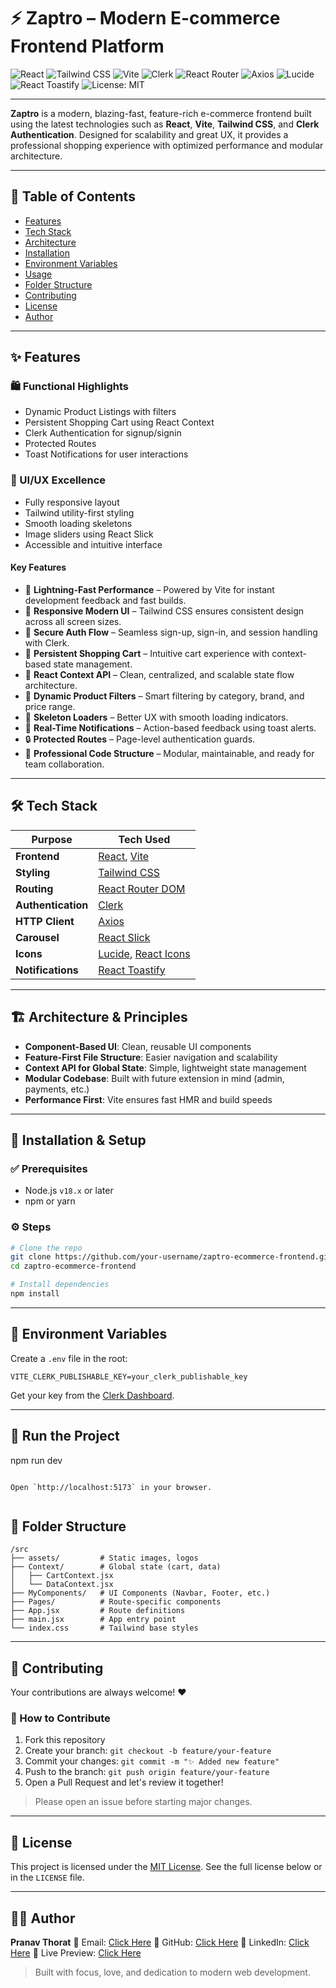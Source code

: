 # ⚡ Zaptro – Modern E-commerce Frontend Platform

![React](https://img.shields.io/badge/React-20232a?style=for-the-badge&logo=react&logoColor=61DAFB) ![Tailwind CSS](https://img.shields.io/badge/TailwindCSS-06B6D4?style=for-the-badge&logo=tailwind-css&logoColor=white) ![Vite](https://img.shields.io/badge/Vite-563D7C?style=for-the-badge&logo=vite&logoColor=white)
![Clerk](https://img.shields.io/badge/Clerk-Authentication-blue?style=for-the-badge&logo=clerk) ![React Router](https://img.shields.io/badge/React--Router-D63AFF?style=for-the-badge&logo=reactrouter) ![Axios](https://img.shields.io/badge/Axios-005571?style=for-the-badge&logo=axios&logoColor=white)
![Lucide](https://img.shields.io/badge/Lucide%20Icons-000000?style=for-the-badge&logo=lucide&logoColor=white) ![React Toastify](https://img.shields.io/badge/React--Toastify-FF912B?style=for-the-badge&logo=react&logoColor=white) ![License: MIT](https://img.shields.io/badge/License-MIT-yellow.svg?style=for-the-badge)

---

 **Zaptro** is a modern, blazing-fast, feature-rich e-commerce frontend built using the latest technologies such as **React**, **Vite**, **Tailwind CSS**, and **Clerk Authentication**. Designed for scalability and great UX, it provides a professional shopping experience with optimized performance and modular architecture.

---



## 🧩 Table of Contents

- [Features](#features)
- [Tech Stack](#tech-stack)
- [Architecture](#architecture)
- [Installation](#installation)
- [Environment Variables](#environment-variables)
- [Usage](#usage)
- [Folder Structure](#folder-structure)
- [Contributing](#contributing)
- [License](#license)
- [Author](#author)

---

## ✨ Features

### 🛍 Functional Highlights
- Dynamic Product Listings with filters
- Persistent Shopping Cart using React Context
- Clerk Authentication for signup/signin
- Protected Routes
- Toast Notifications for user interactions

### 🎨 UI/UX Excellence
- Fully responsive layout
- Tailwind utility-first styling
- Smooth loading skeletons
- Image sliders using React Slick
- Accessible and intuitive interface

#### Key Features
- 🚀 **Lightning-Fast Performance** – Powered by Vite for instant development feedback and fast builds.
- 📱 **Responsive Modern UI** – Tailwind CSS ensures consistent design across all screen sizes.
- 🔐 **Secure Auth Flow** – Seamless sign-up, sign-in, and session handling with Clerk.
- 🛒 **Persistent Shopping Cart** – Intuitive cart experience with context-based state management.
- 🧠 **React Context API** – Clean, centralized, and scalable state flow architecture.
- 🎯 **Dynamic Product Filters** – Smart filtering by category, brand, and price range.
- 🧱 **Skeleton Loaders** – Better UX with smooth loading indicators.
- 🔔 **Real-Time Notifications** – Action-based feedback using toast alerts.
- 🔒 **Protected Routes** – Page-level authentication guards.
- 🧭 **Professional Code Structure** – Modular, maintainable, and ready for team collaboration.

---

## 🛠️ Tech Stack

| Purpose          | Tech Used |
|------------------|-----------|
| **Frontend**     | [React](https://reactjs.org/), [Vite](https://vitejs.dev/) |
| **Styling**      | [Tailwind CSS](https://tailwindcss.com/) |
| **Routing**      | [React Router DOM](https://reactrouter.com/) |
| **Authentication** | [Clerk](https://clerk.dev/) |
| **HTTP Client**  | [Axios](https://axios-http.com/) |
| **Carousel**     | [React Slick](https://react-slick.neostack.com/) |
| **Icons**        | [Lucide](https://lucide.dev/), [React Icons](https://react-icons.github.io/) |
| **Notifications**| [React Toastify](https://fkhadra.github.io/react-toastify/) |

---

## 🏗️ Architecture & Principles

- **Component-Based UI**: Clean, reusable UI components
- **Feature-First File Structure**: Easier navigation and scalability
- **Context API for Global State**: Simple, lightweight state management
- **Modular Codebase**: Built with future extension in mind (admin, payments, etc.)
- **Performance First**: Vite ensures fast HMR and build speeds

---

## 🚀 Installation & Setup

### ✅ Prerequisites

- Node.js `v18.x` or later
- npm or yarn

### ⚙️ Steps

```bash
# Clone the repo
git clone https://github.com/your-username/zaptro-ecommerce-frontend.git
cd zaptro-ecommerce-frontend

# Install dependencies
npm install
````

---

## 🔐 Environment Variables

Create a `.env` file in the root:

```env
VITE_CLERK_PUBLISHABLE_KEY=your_clerk_publishable_key
```

Get your key from the [Clerk Dashboard](https://dashboard.clerk.com/).



---
## 🧪 Run the Project


npm run dev
```

Open `http://localhost:5173` in your browser.


```
## 📁 Folder Structure

```
/src
├── assets/         # Static images, logos
├── Context/        # Global state (cart, data)
│   ├── CartContext.jsx
│   └── DataContext.jsx
├── MyComponents/   # UI Components (Navbar, Footer, etc.)
├── Pages/          # Route-specific components
├── App.jsx         # Route definitions
├── main.jsx        # App entry point
└── index.css       # Tailwind base styles
```

---

## 🤝 Contributing

Your contributions are always welcome! ❤️

### 📌 How to Contribute

1. Fork this repository
2. Create your branch:
   `git checkout -b feature/your-feature`
3. Commit your changes:
   `git commit -m "✨ Added new feature"`
4. Push to the branch:
   `git push origin feature/your-feature`
5. Open a Pull Request and let's review it together!

> Please open an issue before starting major changes.

---

## 📄 License

This project is licensed under the [MIT License](./LICENSE). See the full license below or in the `LICENSE` file.

---

## 👨‍💻 Author

**Pranav Thorat**
📧 Email: [Click Here](mailto:pranavthorat95@gmail.com)
🔗 GitHub: [Click Here](https://github.com/PranavThorat1432)
🔗 LinkedIn: [Click Here](https://www.linkedin.com/in/curiouspranavthorat/)
🔗 Live Preview: [Click Here](https://zaptro-ecommerce-front-end-website.vercel.app/)

> Built with focus, love, and dedication to modern web development.

